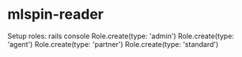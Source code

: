 mlspin-reader
=============

Setup roles: 
rails console
Role.create(type: 'admin')
Role.create(type: 'agent')
Role.create(type: 'partner')
Role.create(type: 'standard')
